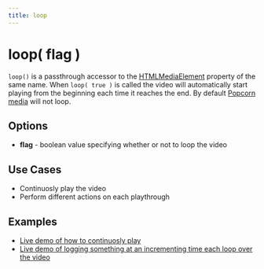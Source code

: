 ```yaml
---
title: loop
---
```

# loop( flag ) #

`loop()` is a passthrough accessor to the [HTMLMediaElement](https://developer.mozilla.org/en/DOM/HTMLMediaElement) property of the same name. When `loop( true )` is called the video will automatically start playing from the beginning each time it reaches the end. By default [Popcorn media](/popcorn-docs/media-properties/#media) will not loop.

## Options ##

* **flag** - boolean value specifying whether or not to loop the video

## Use Cases ##

* Continuosly play the video
* Perform different actions on each playthrough

## Examples ##

* [Live demo of how to continuosly play](http://jsfiddle.net/popcornjs/H9J4C/)
* [Live demo of logging something at an incrementing time each loop over the video](http://jsfiddle.net/popcornjs/MAn7J/)
